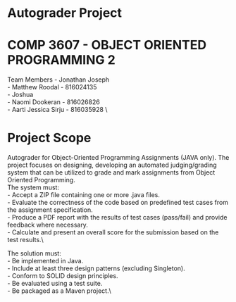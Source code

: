 # Autograder Project
# COMP 3607 - OBJECT ORIENTED PROGRAMMING 2

Team Members - Jonathan Joseph \
             - Matthew Roodal - 816024135 \
             - Joshua \
             - Naomi Dookeran - 816026826 \
             - Aarti Jessica Sirju - 816035928 \

# Project Scope
Autograder for Object-Oriented Programming Assignments (JAVA only).
The project focuses on designing, developing an automated judging/grading system that can be utilized to grade and mark assignments
from Object Oriented Programming. \
The system must: \
    - Accept a ZIP file containing one or more .java files.\
    - Evaluate the correctness of the code based on predefined test cases from the assignment specification.\
    - Produce a PDF report with the results of test cases (pass/fail) and provide feedback where necessary.\
    - Calculate and present an overall score for the submission based on the test results.\
    
The solution must:\
    - Be implemented in Java.\
    - Include at least three design patterns (excluding Singleton).\
    - Conform to SOLID design principles.\
    - Be evaluated using a test suite.\
    - Be packaged as a Maven project.\



